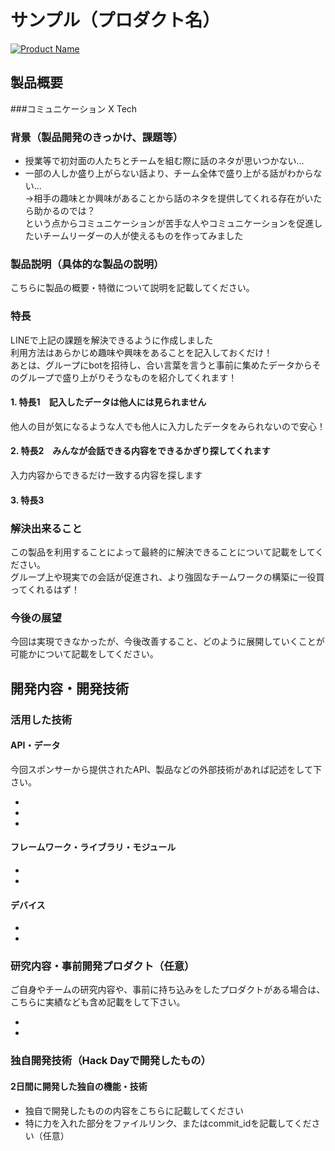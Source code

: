 # サンプル（プロダクト名）

[![Product Name](image.png)](https://www.youtube.com/watch?v=G5rULR53uMk)

## 製品概要
###コミュニケーション X Tech

### 背景（製品開発のきっかけ、課題等）
- 授業等で初対面の人たちとチームを組む際に話のネタが思いつかない...
- 一部の人しか盛り上がらない話より、チーム全体で盛り上がる話がわからない...  
->相手の趣味とか興味があることから話のネタを提供してくれる存在がいたら助かるのでは？  
という点からコミュニケーションが苦手な人やコミュニケーションを促進したいチームリーダーの人が使えるものを作ってみました


### 製品説明（具体的な製品の説明）
こちらに製品の概要・特徴について説明を記載してください。

### 特長
LINEで上記の課題を解決できるように作成しました  
利用方法はあらかじめ趣味や興味をあることを記入しておくだけ！  
あとは、グループにbotを招待し、合い言葉を言うと事前に集めたデータからそのグループで盛り上がりそうなものを紹介してくれます！

#### 1. 特長1　記入したデータは他人には見られません
他人の目が気になるような人でも他人に入力したデータをみられないので安心！
#### 2. 特長2　みんなが会話できる内容をできるかぎり探してくれます
入力内容からできるだけ一致する内容を探します
#### 3. 特長3

### 解決出来ること
この製品を利用することによって最終的に解決できることについて記載をしてください。  
グループ上や現実での会話が促進され、より強固なチームワークの構築に一役買ってくれるはず！
### 今後の展望
今回は実現できなかったが、今後改善すること、どのように展開していくことが可能かについて記載をしてください。


## 開発内容・開発技術
### 活用した技術
#### API・データ
今回スポンサーから提供されたAPI、製品などの外部技術があれば記述をして下さい。

* 
* 
* 

#### フレームワーク・ライブラリ・モジュール
* 
* 

#### デバイス
* 
* 

### 研究内容・事前開発プロダクト（任意）
ご自身やチームの研究内容や、事前に持ち込みをしたプロダクトがある場合は、こちらに実績なども含め記載をして下さい。

* 
* 


### 独自開発技術（Hack Dayで開発したもの）
#### 2日間に開発した独自の機能・技術
* 独自で開発したものの内容をこちらに記載してください
* 特に力を入れた部分をファイルリンク、またはcommit_idを記載してください（任意）

